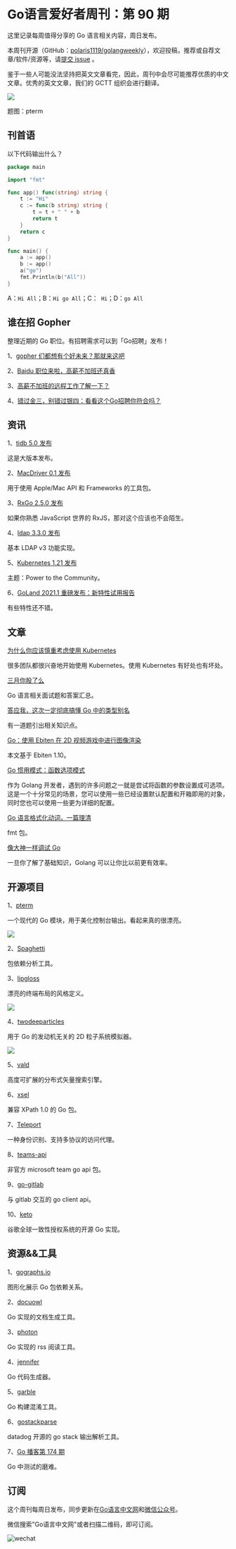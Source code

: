# Go语言爱好者周刊：第 90 期

这里记录每周值得分享的 Go 语言相关内容，周日发布。

本周刊开源（GitHub：[polaris1119/golangweekly](https://github.com/polaris1119/golangweekly)），欢迎投稿，推荐或自荐文章/软件/资源等，请[提交 issue](https://github.com/polaris1119/golangweekly/issues) 。

鉴于一些人可能没法坚持把英文文章看完，因此，周刊中会尽可能推荐优质的中文文章。优秀的英文文章，我们的 GCTT 组织会进行翻译。

![](imgs/issue090/cover.png)

题图：pterm

## 刊首语

以下代码输出什么？

```go
package main

import "fmt"

func app() func(string) string {
	t := "Hi"
	c := func(b string) string {
		t = t + " " + b
		return t
	}
	return c
}

func main() {
	a := app()
	b := app()
	a("go")
	fmt.Println(b("All"))
}
```

A：`Hi All`；B：`Hi go All`；C：` Hi`；D：`go All`

## 谁在招 Gopher

整理近期的 Go 职位。有招聘需求可以到「Go招聘」发布！

1、[gopher 们都想有个好未来？那就来这吧](https://mp.weixin.qq.com/s/Le4-3rAjGyFdNyRRUAG4vg)

2、[Baidu 职位来啦，高薪不加班还真香](https://mp.weixin.qq.com/s/_lcrbfGZiciKbhnTzwIbgw)

3、[高薪不加班的远程工作了解一下？](https://mp.weixin.qq.com/s/eMt7vHflqzbOM27NmSxxVw)

4、[错过金三，别错过银四：看看这个Go招聘你符合吗？](https://mp.weixin.qq.com/s/MD6a3l6yWoKgiQ8Q1kztBA)

## 资讯

1、[tidb 5.0 发布](https://github.com/pingcap/tidb/releases/tag/v5.0.0)

这是大版本发布。

2、[MacDriver 0.1 发布](https://github.com/progrium/macdriver)

用于使用 Apple/Mac API 和 Frameworks 的工具包。

3、[RxGo 2.5.0 发布](https://github.com/ReactiveX/RxGo)

如果你熟悉 JavaScript 世界的 RxJS，那对这个应该也不会陌生。

4、[ldap 3.3.0 发布](https://github.com/go-ldap/ldap)

基本 LDAP v3 功能实现。

5、[Kubernetes 1.21 发布](https://kubernetes.io/blog/2021/04/08/kubernetes-1-21-release-announcement/)

主题：Power to the Community。

6、[GoLand 2021.1 重磅发布：新特性试用报告](https://mp.weixin.qq.com/s/Wt1ADroTJmWUL9bcpZ44pw)

有些特性还不错。

## 文章

[为什么你应该慎重考虑使用 Kubernetes](https://mp.weixin.qq.com/s/3Od9u1YUH5KGQvo7Ky3O6w)

很多团队都很兴奋地开始使用 Kubernetes。使用 Kubernetes 有好处也有坏处。

[三月你股了么](https://mp.weixin.qq.com/s/Wv9jSRj_wyKrUUfwbxZ1tw)

Go 语言相关面试题和答案汇总。

[答应我，这次一定彻底搞懂 Go 中的类型别名](https://mp.weixin.qq.com/s/vtgFEXkjaItmkqUzcj64tg)

有一道题引出相关知识点。

[Go：使用 Ebiten 在 2D 视频游戏中进行图像渲染](https://mp.weixin.qq.com/s/KMPpwMiAoXoh0eicVjwblA)

本文基于 Ebiten 1.10。

[Go 惯用模式：函数选项模式](https://mp.weixin.qq.com/s/58rdkWbWpA4OnvQJF4u_ew)

作为 Golang 开发者，遇到的许多问题之一就是尝试将函数的参数设置成可选项。这是一个十分常见的场景，您可以使用一些已经设置默认配置和开箱即用的对象，同时您也可以使用一些更为详细的配置。

[Go 语言格式化动词，一篇理清](https://mp.weixin.qq.com/s/SCsxIYvyt5N-tRlwLnECzQ)

fmt 包。

[像大神一样调试 Go](https://juejin.cn/post/6947868469270577159)

一旦你了解了基础知识，Golang 可以让你比以前更有效率。

## 开源项目

1、[pterm](https://github.com/pterm/pterm)

一个现代的 Go 模块，用于美化控制台输出。看起来真的很漂亮。

![](imgs/issue090/pterm.png)

2、[Spaghetti](https://github.com/adonovan/spaghetti)

包依赖分析工具。

3、[lipgloss](https://github.com/charmbracelet/lipgloss)

漂亮的终端布局的风格定义。

![](imgs/issue090/lipgloss.png)

4、[twodeeparticles](https://github.com/blizzy78/twodeeparticles)

用于 Go 的发动机无关的 2D 粒子系统模拟器。

![](imgs/issue090/twodeeparticles.gif)

5、[vald](https://github.com/vdaas/vald)

高度可扩展的分布式矢量搜索引擎。

6、[xsel](https://github.com/ChrisTrenkamp/xsel)

兼容 XPath 1.0 的 Go 包。

7、[Teleport](https://github.com/gravitational/teleport)

一种身份识别、支持多协议的访问代理。

8、[teams-api](https://github.com/fossteams/teams-api)

非官方 microsoft team go api 包。

9、[go-gitlab](https://github.com/xanzy/go-gitlab)

与 gitlab 交互的 go client api。

10、[keto](https://github.com/ory/keto)

谷歌全球一致性授权系统的开源 Go 实现。

## 资源&&工具

1、[gographs.io](https://gographs.io/)

图形化展示 Go 包依赖关系。

2、[docuowl](https://github.com/docuowl/docuowl)

Go 实现的文档生成工具。

3、[photon](https://gitlab.com/microo8/photon)

Go 实现的 rss 阅读工具。

4、[jennifer](https://github.com/dave/jennifer)

Go 代码生成器。

5、[garble](https://github.com/burrowers/garble)

Go 构建混淆工具。

6、[gostackparse](https://github.com/DataDog/gostackparse)

datadog 开源的 go stack 输出解析工具。

7、[Go 播客第 174 期](https://changelog.com/gotime/174)

Go 中测试的磨难。

## 订阅

这个周刊每周日发布，同步更新在[Go语言中文网](https://studygolang.com/go/weekly)和[微信公众号](https://weixin.sogou.com/weixin?query=Go%E8%AF%AD%E8%A8%80%E4%B8%AD%E6%96%87%E7%BD%91)。

微信搜索"Go语言中文网"或者扫描二维码，即可订阅。

![wechat](imgs/wechat.png)
